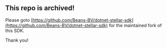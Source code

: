 ## This repo is archived!

Please goto [https://github.com/Beans-BV/dotnet-stellar-sdk](https://github.com/Beans-BV/dotnet-stellar-sdk) for the maintained fork of this SDK.  

Thank you!
